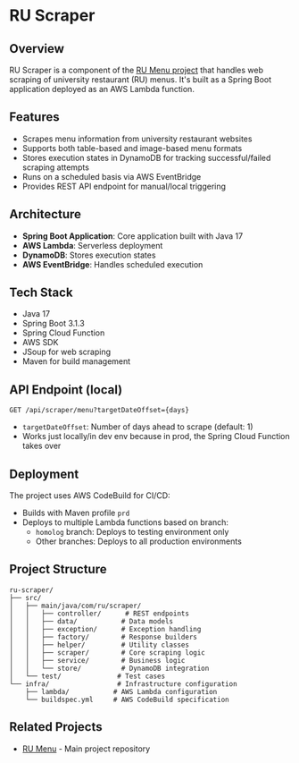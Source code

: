 # RU Scraper

## Overview

RU Scraper is a component of the [RU Menu project](https://github.com/guimox/ru-menu) that handles web scraping of university restaurant (RU) menus. It's built as a Spring Boot application deployed as an AWS Lambda function.

## Features

- Scrapes menu information from university restaurant websites
- Supports both table-based and image-based menu formats
- Stores execution states in DynamoDB for tracking successful/failed scraping attempts
- Runs on a scheduled basis via AWS EventBridge
- Provides REST API endpoint for manual/local triggering

## Architecture

- **Spring Boot Application**: Core application built with Java 17
- **AWS Lambda**: Serverless deployment
- **DynamoDB**: Stores execution states
- **AWS EventBridge**: Handles scheduled execution

## Tech Stack

- Java 17
- Spring Boot 3.1.3
- Spring Cloud Function
- AWS SDK
- JSoup for web scraping
- Maven for build management

## API Endpoint (local)

```http
GET /api/scraper/menu?targetDateOffset={days}
```

- `targetDateOffset`: Number of days ahead to scrape (default: 1)
- Works just locally/in dev env because in prod, the Spring Cloud Function takes over

## Deployment

The project uses AWS CodeBuild for CI/CD:

- Builds with Maven profile `prd`
- Deploys to multiple Lambda functions based on branch:
  - `homolog` branch: Deploys to testing environment only
  - Other branches: Deploys to all production environments

## Project Structure

```
ru-scraper/
├── src/
│   ├── main/java/com/ru/scraper/
│   │   ├── controller/      # REST endpoints
│   │   ├── data/           # Data models
│   │   ├── exception/      # Exception handling
│   │   ├── factory/        # Response builders
│   │   ├── helper/         # Utility classes
│   │   ├── scraper/        # Core scraping logic
│   │   ├── service/        # Business logic
│   │   └── store/          # DynamoDB integration
│   └── test/              # Test cases
└── infra/                 # Infrastructure configuration
    ├── lambda/           # AWS Lambda configuration
    └── buildspec.yml     # AWS CodeBuild specification
```

## Related Projects

- [RU Menu](https://github.com/guimox/ru-menu) - Main project repository

